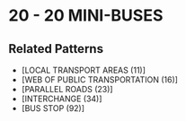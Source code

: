 # 20 - 20 MINI-BUSES

## Related Patterns

- [LOCAL TRANSPORT AREAS (11)]
- [WEB OF PUBLIC TRANSPORTATION (16)]
- [PARALLEL ROADS (23)]
- [INTERCHANGE (34)]
- [BUS STOP (92)]
